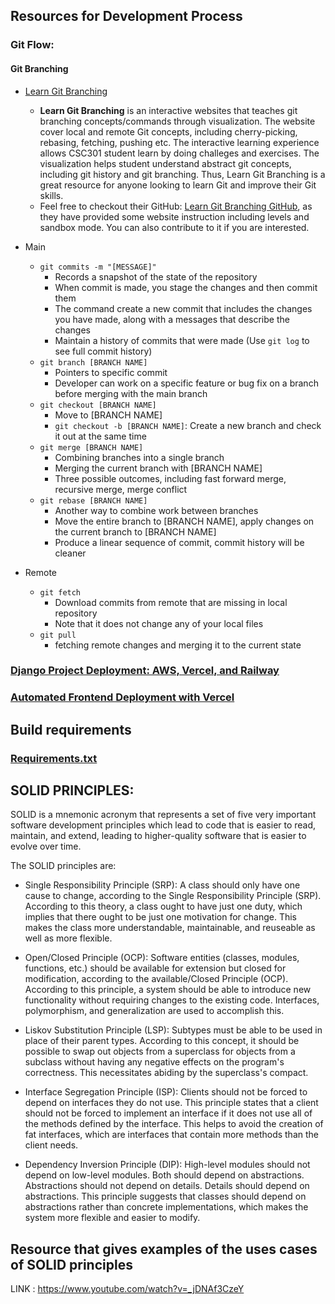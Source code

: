 ## Resources for Development Process


### Git Flow:
#### Git Branching
* [Learn Git Branching](https://learngitbranching.js.org/)
  * **Learn Git Branching** is an interactive websites that teaches git branching concepts/commands through visualization. The website cover local and remote Git concepts, including cherry-picking, rebasing, fetching, pushing etc. The interactive learning experience allows CSC301 student learn by doing challeges and exercises. The visualization helps student understand abstract git concepts, including git history and git branching. Thus, Learn Git Branching is a great resource for anyone looking to learn Git and improve their Git skills.
  * Feel free to checkout their GitHub: [Learn Git Branching GitHub](https://github.com/pcottle/learnGitBranching), as they have provided some website instruction including levels and sandbox mode. You can also contribute to it if you are interested.
* Main
  * ```git commits -m "[MESSAGE]"```
     * Records a snapshot of the state of the repository
     * When commit is made, you stage the changes and then commit them
     * The command create a new commit that includes the changes you have made, along with a messages that describe the changes
     * Maintain a history of commits that were made (Use ```git log``` to see full commit history)
  * ```git branch [BRANCH NAME]```
     * Pointers to specific commit
     * Developer can work on a specific feature or bug fix on a branch before merging with the main branch
  * ```git checkout [BRANCH NAME]```
     * Move to [BRANCH NAME] 
     * ```git checkout -b [BRANCH NAME]```: Create a new branch and check it out at the same time 
  * ```git merge [BRANCH NAME]```
     * Combining branches into a single branch
     * Merging the current branch with [BRANCH NAME]
     * Three possible outcomes, including fast forward merge, recursive merge, merge conflict
  * ```git rebase [BRANCH NAME]```
     * Another way to combine work between branches
     * Move the entire branch to [BRANCH NAME], apply changes on the current branch to [BRANCH NAME]
     * Produce a linear sequence of commit, commit history will be cleaner

* Remote
  * ```git fetch```
     * Download commits from remote that are missing in local repository
     * Note that it does not change any of your local files
  * ```git pull```
     * fetching remote changes and merging it to the current state


### [Django Project Deployment: AWS, Vercel, and Railway](./Development_Process/Django_Deployment_AWS_Railway_Vercel.md)
### [Automated Frontend Deployment with Vercel](./Development_Process/Frontend_Automated_Deployment_Vercel.md)

## Build requirements
### [Requirements.txt](./Development_Process/Build_Requirements/Requirements_txt.md)

## SOLID PRINCIPLES: 

SOLID is a mnemonic acronym that represents a set of five very important software development principles which lead to code that is easier to read, maintain, and extend, leading to higher-quality software that is easier to evolve over time.

The SOLID principles are:

 - Single Responsibility Principle (SRP): A class should only have one cause to change, according to the Single Responsibility Principle (SRP). According to this theory, a class ought to have just one duty, which implies that there ought to be just one motivation for change. This makes the class more understandable, maintainable, and reuseable as well as more flexible.

 - Open/Closed Principle (OCP): Software entities (classes, modules, functions, etc.) should be available for extension but closed for modification, according to the available/Closed Principle (OCP). According to this principle, a system should be able to introduce new functionality without requiring changes to the existing code. Interfaces, polymorphism, and generalization are used to accomplish this.

 - Liskov Substitution Principle (LSP): Subtypes must be able to be used in place of their parent types. According to this concept, it should be possible to swap out objects from a superclass for objects from a subclass without having any negative effects on the program's correctness. This necessitates abiding by the superclass's compact.

 - Interface Segregation Principle (ISP): Clients should not be forced to depend on interfaces they do not use. This principle states that a client should not be forced to implement an interface if it does not use all of the methods defined by the interface. This helps to avoid the creation of fat interfaces, which are interfaces that contain more methods than the client needs.

 - Dependency Inversion Principle (DIP): High-level modules should not depend on low-level modules. Both should depend on abstractions. Abstractions should not depend on details. Details should depend on abstractions. This principle suggests that classes should depend on abstractions rather than concrete implementations, which makes the system more flexible and easier to modify.
 
 
 ## Resource that gives examples of the uses cases of SOLID principles
  LINK :  https://www.youtube.com/watch?v=_jDNAf3CzeY 

